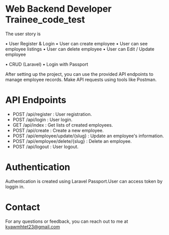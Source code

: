 Web Backend Developer Trainee_code_test
=======================================

The user story is

• User Register & Login
• User can create employee
• User can see employee listings
• User can delete employee
• User can Edit / Update employee

• CRUD (Laravel)
• Login with Passport

After setting up the project, you can use the provided API endpoints to manage employee records. Make API requests using tools like Postman.

# API Endpoints
- POST /api/register : User registration.
- POST /api/login : User login.
- GET /api/index : Get lists of created employees.
- POST /api/create : Create a new employee.
- POST /api/employee/update/{slug} : Update an employee's information.
- POST /api/employee/delete/{slug} : Delete an employee.
- POST /api/logout : User logout.

# Authentication
Authentication is created using Laravel Passport.User can access token by loggin in.

# Contact

For any questions or feedback, you can reach out to me at kyawmhtet23@gmail.com



